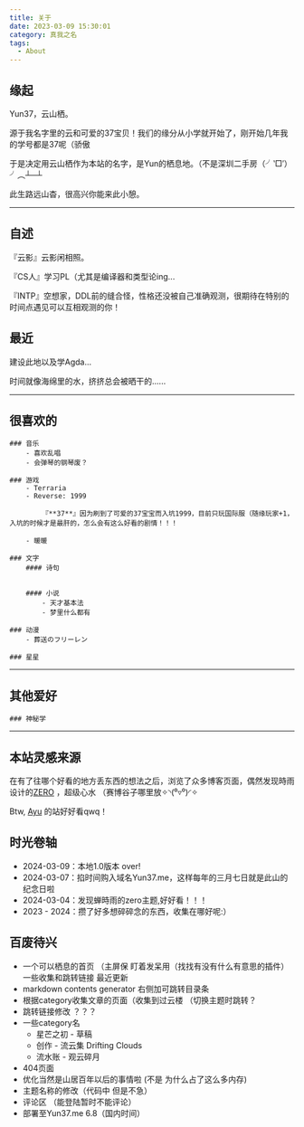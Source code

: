 ```yaml
---
title: 关于
date: 2023-03-09 15:30:01
category: 真我之名
tags:
  - About
---
```


## 缘起

Yun37，云山栖。

源于我名字里的云和可爱的37宝贝！我们的缘分从小学就开始了，刚开始几年我的学号都是37呢（骄傲

于是决定用云山栖作为本站的名字，是Yun的栖息地。（不是深圳二手房（╯‵□′）╯︵┴─┴

此生路远山杳，很高兴你能来此小憩。

---

## 自述

『云影』云影闲相照。

『CS人』学习PL（尤其是编译器和类型论ing...

『INTP』空想家，DDL前的缝合怪，性格还没被自己准确观测，很期待在特别的时间点遇见可以互相观测的你！

## 最近

建设此地以及学Agda...

时间就像海绵里的水，挤挤总会被晒干的......

---

## 很喜欢的

    ### 音乐
        - 喜欢乱唱
        - 会弹琴的钢琴废？
        
    ### 游戏
        - Terraria
        - Reverse: 1999

            『**37**』因为刷到了可爱的37宝宝而入坑1999，目前只玩国际服（随缘玩家+1，入坑的时候才是最肝的，怎么会有这么好看的剧情！！！

        - 暖暖

    ### 文字
        #### 诗句


        #### 小说 
            - 天才基本法
            - 梦里什么都有

    ### 动漫
        - 葬送のフリーレン
  
    ### 星星

---

## 其他爱好

    ### 神秘学

---

## 本站灵感来源

 在有了往哪个好看的地方丢东西的想法之后，浏览了众多博客页面，偶然发现時雨设计的[ZERO](https://github.com/chanshiyucx/zero) ，超级心水 （赛博谷子哪里放✧◝(⁰▿⁰)◜✧

 Btw, [Ayu](https://ayu.land/about) 的站好好看qwq！

## 时光卷轴

- 2024-03-09：本地1.0版本 over!
- 2024-03-07：掐时间购入域名Yun37.me，这样每年的三月七日就是此山的纪念日啦
- 2024-03-04：发现蝉時雨的zero主题,好好看！！！
- 2023 - 2024：攒了好多想碎碎念的东西，收集在哪好呢:）

## 百废待兴

- 一个可以栖息的首页 （主屏保 盯着发呆用（找找有没有什么有意思的插件） 一些收集和跳转链接 最近更新
- markdown contents generator 右侧加可跳转目录条
- 根据category收集文章的页面（收集到过云楼 （切换主题时跳转？
- 跳转链接修改 ？？？
- 一些category名
  - 星芒之初 - 草稿
  - 创作 - 流云集 Drifting Clouds
  - 流水账 - 观云碎月
- 404页面
- 优化当然是山居百年以后的事情啦 (不是 为什么占了这么多内存)
- 主题名称的修改（代码中 但是不急）
- 评论区 （能登陆暂时不能评论）
- 部署至Yun37.me 6.8（国内时间）
